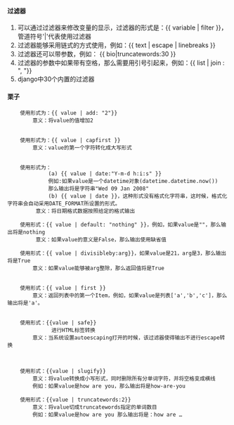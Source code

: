 #### 过滤器

1. 可以通过过滤器来修改变量的显示，过滤器的形式是：{{ variable | filter }}，管道符号'|'代表使用过滤器
2. 过滤器能够采用链式的方式使用，例如：{{ text | escape | linebreaks }}
3. 过滤器还可以带参数，例如： {{ bio|truncatewords:30 }}
4. 过滤器的参数中如果带有空格，那么需要用引号引起来，例如：{{ list | join : ", "}}
5. django中30个内置的过滤器


#### 栗子

```
    使用形式为：{{ value | add: "2"}}
        意义：将value的值增加2
        
        
    使用形式为：{{ value | capfirst }}
        意义：value的第一个字符转化成大写形式


    使用形式为：
             (a) {{ value | date:"Y-m-d h:i:s" }}
             例如:如果value是一个datetime对象(datetime.datetime.now())
             那么输出将是字符串"Wed 09 Jan 2008"
             (b) {{ value | date }}，这种形式没有格式化字符串，这时候，格式化字符串会自动采用DATE_FORMAT所设置的形式。
         意义：将日期格式数据按照给定的格式输出
         
    使用形式：{{ value | default: "nothing" }}，例如，如果value是""，那么输出将是nothing
         意义：如果value的意义是False，那么输出使用缺省值
    
    使用形式：{{ value | divisibleby:arg}}，如果value是21，arg是3，那么输出将是True 
        意义：如果value能够被arg整除，那么返回值将是True
        
        
    使用形式：{{ value | first }} 
        意义：返回列表中的第一个Item，例如，如果value是列表['a','b','c']，那么输出将是'a'。

        
    使用形式：{{value | safe}} 
              进行HTML标签转换
        意义：当系统设置autoescaping打开的时候，该过滤器使得输出不进行escape转换  
        

        
    使用形式：{{value | slugify}} 
        意义：将value转换成小写形式，同时删除所有分单词字符，并将空格变成横线 
        例如：如果value是how are you，那么输出将是how-are-you
        
    使用形式：{{value | truncatewords:2}} 
        意义：将value切成truncatewords指定的单词数目 
        例如：如果value是how are you 那么输出将是：how are …
        
        
        
```




















